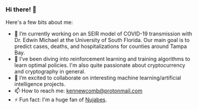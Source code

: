### Hi there! 👋

Here's a few bits about me:

- 🔭 I’m currently working on an SEIR model of COVID-19 transmission with Dr. Edwin Michael at the University of South Florida. Our main goal is to predict cases, deaths, and hospitalizations for counties around Tampa Bay.
- 🌱 I’ve been diving into reinforcement learning and training algorithms to learn optimal policies. I'm also quite passionate about cryptocurrency and cryptography in general.
- 👯 I’m excited to collaborate on interesting machine learning/artificial intelligence projects.
- 📫 How to reach me: kennewcomb@protonmail.com
- ⚡ Fun fact: I'm a huge fan of [Nujabes](https://www.youtube.com/watch?v=etZdKlEckTw).
